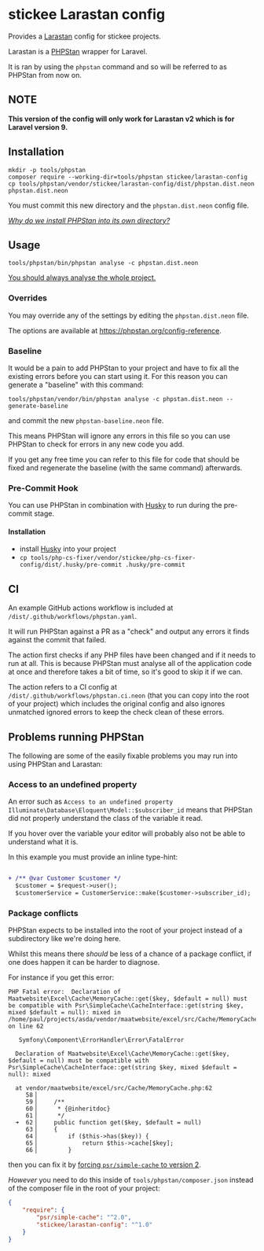 # stickee Larastan config

Provides a [Larastan](https://github.com/nunomaduro/larastan) config for stickee projects.

Larastan is a [PHPStan](https://phpstan.org/) wrapper for Laravel.

It is ran by using the `phpstan` command and so will be referred to as PHPStan from now on.

## NOTE

**This version of the config will only work for Larastan v2 which is for Laravel version 9.**

## Installation

```shell
mkdir -p tools/phpstan
composer require --working-dir=tools/phpstan stickee/larastan-config
cp tools/phpstan/vendor/stickee/larastan-config/dist/phpstan.dist.neon phpstan.dist.neon
```

You must commit this new directory and the `phpstan.dist.neon` config file.

_[Why do we install PHPStan into its own directory?](https://github.com/FriendsOfPHP/PHP-CS-Fixer#installation)_

## Usage

```shell
tools/phpstan/bin/phpstan analyse -c phpstan.dist.neon
```

[You should always analyse the whole project.](https://phpstan.org/blog/why-you-should-always-analyse-whole-project)

### Overrides

You may override any of the settings by editing the `phpstan.dist.neon` file.

The options are available at https://phpstan.org/config-reference.

### Baseline

It would be a pain to add PHPStan to your project and have to fix all the existing errors before you can start using it. 
For this reason you can generate a "baseline" with this command:

```shell
tools/phpstan/vendor/bin/phpstan analyse -c phpstan.dist.neon --generate-baseline
```

and commit the new `phpstan-baseline.neon` file.

This means PHPStan will ignore any errors in this file so you can use PHPStan to check for errors in any new code you add.

If you get any free time you can refer to this file for code that should be fixed and regenerate the baseline (with the same command) afterwards.

### Pre-Commit Hook

You can use PHPStan in combination with [Husky](https://typicode.github.io/husky/) to run during the pre-commit stage.

#### Installation

- install [Husky](https://typicode.github.io/husky/#/?id=automatic-recommended) into your project
- `cp tools/php-cs-fixer/vendor/stickee/php-cs-fixer-config/dist/.husky/pre-commit .husky/pre-commit`

## CI

An example GitHub actions workflow is included at `/dist/.github/workflows/phpstan.yaml`.

It will run PHPStan against a PR as a "check" and output any errors it finds against the commit that failed.

The action first checks if any PHP files have been changed and if it needs to run at all. This is because PHPStan must analyse all of the application code at once and therefore takes a bit of time, so it's good to skip it if we can.

The action refers to a CI config at `/dist/.github/workflows/phpstan.ci.neon` (that you can copy into the root of your project) which includes the original config and also ignores unmatched ignored errors to keep the check clean of these errors.

## Problems running PHPStan

The following are some of the easily fixable problems you may run into using PHPStan and Larastan:

### Access to an undefined property

An error such as `Access to an undefined property Illuminate\Database\Eloquent\Model::$subscriber_id` means that PHPStan did not properly understand the class of the variable it read.

If you hover over the variable your editor will probably also not be able to understand what it is.

In this example you must provide an inline type-hint:

```diff

+ /** @var Customer $customer */
  $customer = $request->user();
  $customerService = CustomerService::make($customer->subscriber_id);
```

### Package conflicts

PHPStan expects to be installed into the root of your project instead of a subdirectory like we're doing here.

Whilst this means there _should_ be less of a chance of a package conflict, if one does happen it can be harder to diagnose.

For instance if you get this error:

```
PHP Fatal error:  Declaration of Maatwebsite\Excel\Cache\MemoryCache::get($key, $default = null) must be compatible with Psr\SimpleCache\CacheInterface::get(string $key, mixed $default = null): mixed in /home/paul/projects/asda/vendor/maatwebsite/excel/src/Cache/MemoryCache.php on line 62

   Symfony\Component\ErrorHandler\Error\FatalError

  Declaration of Maatwebsite\Excel\Cache\MemoryCache::get($key, $default = null) must be compatible with Psr\SimpleCache\CacheInterface::get(string $key, mixed $default = null): mixed

  at vendor/maatwebsite/excel/src/Cache/MemoryCache.php:62
     58▕
     59▕     /**
     60▕      * {@inheritdoc}
     61▕      */
  ➜  62▕     public function get($key, $default = null)
     63▕     {
     64▕         if ($this->has($key)) {
     65▕             return $this->cache[$key];
     66▕         }
```

then you can fix it by [forcing `psr/simple-cache` to version 2](https://github.com/SpartnerNL/Laravel-Excel/issues/3758#issuecomment-1276743482).

_However_ you need to do this inside of `tools/phpstan/composer.json` instead of the composer file in the root of your project:

```json
{
    "require": {
        "psr/simple-cache": "^2.0",
        "stickee/larastan-config": "^1.0"
    }
}
```